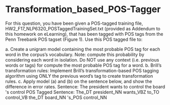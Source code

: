 # Transformation_based_POS-Tagger

For this question, you have been given a POS-tagged training file,
HW2_F17_NLP6320_POSTaggedTrainingSet.txt (provided as Addendum to this
homework on eLearning), that has been tagged with POS tags from the Penn
Treebank POS tagset (Figure 1). Use this POS tagged file to:

a. Create a unigram model containing the most probable POS tag for each word in
the corpus’s vocabulary.
Note: compute this probability by considering each word in isolation. Do
NOT use any context (i.e. previous words or tags) for compute the most
probable POS tag for a word.
b. Brill’s transformation rules: Implement Brill’s transformation-based POS tagging
algorithm using ONLY the previous word’s tag to create transformation rules.
c. Apply model (a) and (b) on the sentence below, and show the difference in error
rates.
Sentence: The president wants to control the board 's control
POS Tagged Sentence: The_DT president_NN wants_VBZ to_TO
control_VB the_DT board_NN 's_POS control_NN
